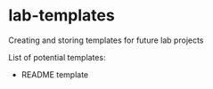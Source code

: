 # lab-templates
Creating and storing templates for future lab projects

List of potential templates:

- README template
